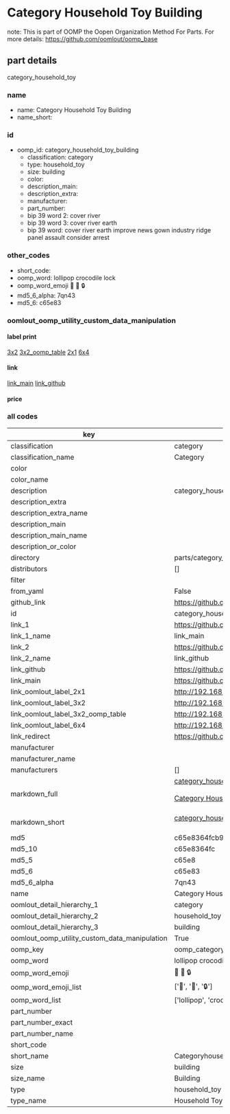 # Category Household Toy Building  

note: This is part of OOMP the Oopen Organization Method For Parts. For more details: https://github.com/oomlout/oomp_base

##  part details
  



category_household_toy



### name
* name: Category Household Toy Building
* name_short: 
### id
* oomp_id: category_household_toy_building
  * classification: category
  * type: household_toy
  * size: building
  * color: 
  * description_main: 
  * description_extra: 
  * manufacturer: 
  * part_number: 
  * bip 39 word 2: cover river
  * bip 39 word 3: cover river earth
  * bip 39 word: cover river earth improve news gown industry ridge panel assault consider arrest

### other_codes
* short_code: 
* oomp_word: lollipop crocodile lock
* oomp_word_emoji :lollipop: :crocodile: :lock:
* md5_6_alpha: 7qn43
* md5_6: c65e83






### oomlout_oomp_utility_custom_data_manipulation
#### label print
[3x2](http://192.168.1.245:1112/?label=oomp%207qn43)
[3x2_oomp_table](http://192.168.1.108:1112/?label=oomp%207qn43)
[2x1](http://192.168.1.242:1112/?label=oomp%207qn43)
[6x4](http://192.168.1.55:1112/?label=oomp%207qn43)    

#### link

[link_main](https://github.com/oomlout/oomlout_oomp_version_1_messy/tree/main/parts/category_household_toy_building) [link_github](https://github.com/oomlout/oomlout_oomp_version_1_messy/tree/main/parts/category_household_toy_building)                             

#### price







### all codes 
| key | value |  
| --- | --- |  
| classification | category |  
| classification_name | Category |  
| color |  |  
| color_name |  |  
| description | category_household_toy |  
| description_extra |  |  
| description_extra_name |  |  
| description_main |  |  
| description_main_name |  |  
| description_or_color |   |  
| directory | parts/category_household_toy_building |  
| distributors | [] |  
| filter |  |  
| from_yaml | False |  
| github_link | https://github.com/oomlout/oomlout_oomp_part_src/tree/main/parts/category_household_toy_building |  
| id | category_household_toy_building |  
| link_1 | https://github.com/oomlout/oomlout_oomp_version_1_messy/tree/main/parts/category_household_toy_building |  
| link_1_name | link_main |  
| link_2 | https://github.com/oomlout/oomlout_oomp_version_1_messy/tree/main/parts/category_household_toy_building |  
| link_2_name | link_github |  
| link_github | https://github.com/oomlout/oomlout_oomp_version_1_messy/tree/main/parts/category_household_toy_building |  
| link_main | https://github.com/oomlout/oomlout_oomp_version_1_messy/tree/main/parts/category_household_toy_building |  
| link_oomlout_label_2x1 | http://192.168.1.242:1112/?label=oomp%207qn43 |  
| link_oomlout_label_3x2 | http://192.168.1.245:1112/?label=oomp%207qn43 |  
| link_oomlout_label_3x2_oomp_table | http://192.168.1.108:1112/?label=oomp%207qn43 |  
| link_oomlout_label_6x4 | http://192.168.1.55:1112/?label=oomp%207qn43 |  
| link_redirect | https://github.com/oomlout/oomlout_oomp_version_1_messy/tree/main/parts/category_household_toy_building |  
| manufacturer |  |  
| manufacturer_name |  |  
| manufacturers | [] |  
| markdown_full | [category_household_toy_building](none)<br>[](none)<br>[Category Household Toy Building](none)<br><br> |  
| markdown_short | [category_household_toy_building](none)<br><br> |  
| md5 | c65e8364fcb98e6594ca97208aeeb18c |  
| md5_10 | c65e8364fc |  
| md5_5 | c65e8 |  
| md5_6 | c65e83 |  
| md5_6_alpha | 7qn43 |  
| name | Category Household Toy Building |  
| oomlout_detail_hierarchy_1 | category |  
| oomlout_detail_hierarchy_2 | household_toy |  
| oomlout_detail_hierarchy_3 | building |  
| oomlout_oomp_utility_custom_data_manipulation | True |  
| oomp_key | oomp_category_household_toy_building |  
| oomp_word | lollipop crocodile lock |  
| oomp_word_emoji | :lollipop: :crocodile: :lock: |  
| oomp_word_emoji_list | [':lollipop:', ':crocodile:', ':lock:'] |  
| oomp_word_list | ['lollipop', 'crocodile', 'lock'] |  
| part_number |  |  
| part_number_exact |  |  
| part_number_name |  |  
| short_code |  |  
| short_name | Categoryhouseholdtoy |  
| size | building |  
| size_name | Building |  
| type | household_toy |  
| type_name | Household Toy |  

